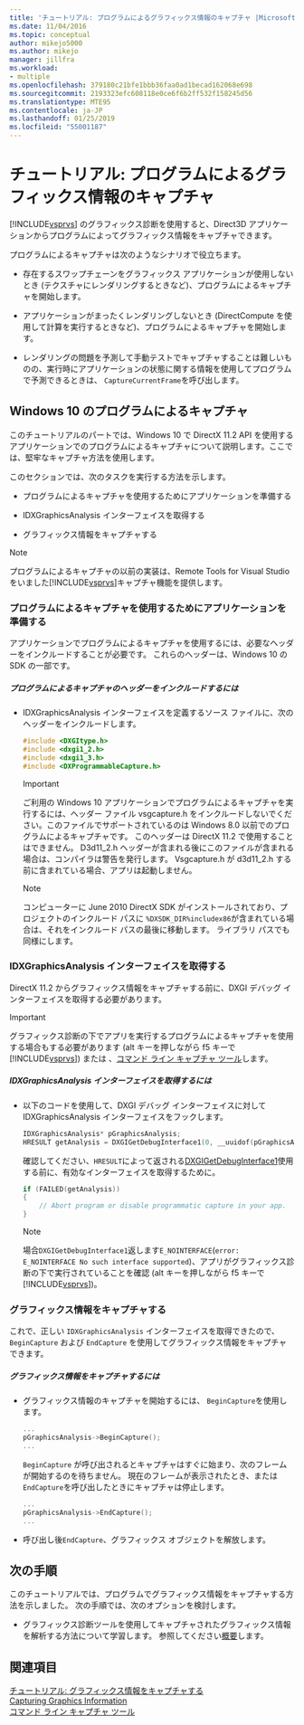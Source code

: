 ```yaml
---
title: 'チュートリアル: プログラムによるグラフィックス情報のキャプチャ |Microsoft Docs'
ms.date: 11/04/2016
ms.topic: conceptual
author: mikejo5000
ms.author: mikejo
manager: jillfra
ms.workload:
- multiple
ms.openlocfilehash: 379180c21bfe1bbb36faa0ad1becad162068e698
ms.sourcegitcommit: 2193323efc608118e0ce6f6b2ff532f158245d56
ms.translationtype: MTE95
ms.contentlocale: ja-JP
ms.lasthandoff: 01/25/2019
ms.locfileid: "55001187"
---
```

# <a name="walkthrough-capturing-graphics-information-programmatically"></a>チュートリアル: プログラムによるグラフィックス情報のキャプチャ
[!INCLUDE[vsprvs](../../code-quality/includes/vsprvs_md.md)] のグラフィックス診断を使用すると、Direct3D アプリケーションからプログラムによってグラフィックス情報をキャプチャできます。  
  
 プログラムによるキャプチャは次のようなシナリオで役立ちます。  
  
-   存在するスワップチェーンをグラフィックス アプリケーションが使用しないとき (テクスチャにレンダリングするときなど)、プログラムによるキャプチャを開始します。  
  
-   アプリケーションがまったくレンダリングしないとき (DirectCompute を使用して計算を実行するときなど)、プログラムによるキャプチャを開始します。  
  
-   レンダリングの問題を予測して手動テストでキャプチャすることは難しいものの、実行時にアプリケーションの状態に関する情報を使用してプログラムで予測できるときは、 `CaptureCurrentFrame`を呼び出します。  
  
##  <a name="CaptureDX11_2"></a> Windows 10 のプログラムによるキャプチャ  
 このチュートリアルのパートでは、Windows 10 で DirectX 11.2 API を使用するアプリケーションでのプログラムによるキャプチャについて説明します。ここでは、堅牢なキャプチャ方法を使用します。
  
 このセクションでは、次のタスクを実行する方法を示します。  
  
-   プログラムによるキャプチャを使用するためにアプリケーションを準備する  
  
-   IDXGraphicsAnalysis インターフェイスを取得する  
  
-   グラフィックス情報をキャプチャする  
  
> [!NOTE]
>  プログラムによるキャプチャの以前の実装は、Remote Tools for Visual Studio をいました[!INCLUDE[vsprvs](../../code-quality/includes/vsprvs_md.md)]キャプチャ機能を提供します。
  
### <a name="preparing-your-app-to-use-programmatic-capture"></a>プログラムによるキャプチャを使用するためにアプリケーションを準備する  
 アプリケーションでプログラムによるキャプチャを使用するには、必要なヘッダーをインクルードすることが必要です。 これらのヘッダーは、Windows 10 の SDK の一部です。  
  
##### <a name="to-include-programmatic-capture-headers"></a>プログラムによるキャプチャのヘッダーをインクルードするには  
  
-   IDXGraphicsAnalysis インターフェイスを定義するソース ファイルに、次のヘッダーをインクルードします。  
  
    ```cpp
    #include <DXGItype.h>  
    #include <dxgi1_2.h>  
    #include <dxgi1_3.h>  
    #include <DXProgrammableCapture.h>  
    ```  
  
    > [!IMPORTANT]
    >  ご利用の Windows 10 アプリケーションでプログラムによるキャプチャを実行するには、ヘッダー ファイル vsgcapture.h をインクルードしないでください。このファイルでサポートされているのは Windows 8.0 以前でのプログラムによるキャプチャです。 このヘッダーは DirectX 11.2 で使用することはできません。 D3d11_2.h ヘッダーが含まれる後にこのファイルが含まれる場合は、コンパイラは警告を発行します。 Vsgcapture.h が d3d11_2.h する前に含まれている場合、アプリは起動しません。  
  
    > [!NOTE]
    >  コンピューターに June 2010 DirectX SDK がインストールされており、プロジェクトのインクルード パスに `%DXSDK_DIR%includex86`が含まれている場合は、それをインクルード パスの最後に移動します。 ライブラリ パスでも同様にします。  
  
### <a name="getting-the-idxgraphicsanalysis-interface"></a>IDXGraphicsAnalysis インターフェイスを取得する  
 DirectX 11.2 からグラフィックス情報をキャプチャする前に、DXGI デバッグ インターフェイスを取得する必要があります。  
  
> [!IMPORTANT]
>  グラフィックス診断の下でアプリを実行するプログラムによるキャプチャを使用する場合もする必要があります (alt キーを押しながら f5 キーで[!INCLUDE[vsprvs](../../code-quality/includes/vsprvs_md.md)]) または 、[コマンド ライン キャプチャ ツール](command-line-capture-tool.md)します。  
  
##### <a name="to-get-the-idxgraphicsanalysis-interface"></a>IDXGraphicsAnalysis インターフェイスを取得するには  
  
- 以下のコードを使用して、DXGI デバッグ インターフェイスに対して IDXGraphicsAnalysis インターフェイスをフックします。  
  
  ```cpp
  IDXGraphicsAnalysis* pGraphicsAnalysis;  
  HRESULT getAnalysis = DXGIGetDebugInterface1(0, __uuidof(pGraphicsAnalysis), reinterpret_cast<void**>(&pGraphicsAnalysis));  
  ```  
  
   確認してください、`HRESULT`によって返される[DXGIGetDebugInterface1](/windows/desktop/api/dxgi1_3/nf-dxgi1_3-dxgigetdebuginterface1)使用する前に、有効なインターフェイスを取得するために。  
  
  ```cpp
  if (FAILED(getAnalysis))  
  {  
      // Abort program or disable programmatic capture in your app.  
  }  
  ```  
  
  > [!NOTE]
  >  場合`DXGIGetDebugInterface1`返します`E_NOINTERFACE`(`error: E_NOINTERFACE No such interface supported`)、アプリがグラフィックス診断の下で実行されていることを確認 (alt キーを押しながら f5 キーで[!INCLUDE[vsprvs](../../code-quality/includes/vsprvs_md.md)])。  
  
### <a name="capturing-graphics-information"></a>グラフィックス情報をキャプチャする  
 これで、正しい `IDXGraphicsAnalysis` インターフェイスを取得できたので、 `BeginCapture` および `EndCapture` を使用してグラフィックス情報をキャプチャできます。  
  
##### <a name="to-capture-graphics-information"></a>グラフィックス情報をキャプチャするには  
  
- グラフィックス情報のキャプチャを開始するには、 `BeginCapture`を使用します。  
  
    ```cpp
    ...  
    pGraphicsAnalysis->BeginCapture();  
    ...  
    ```  
  
     `BeginCapture` が呼び出されるとキャプチャはすぐに始まり、次のフレームが開始するのを待ちません。 現在のフレームが表示されたとき、または `EndCapture`を呼び出したときにキャプチャは停止します。  
  
    ```cpp
    ...  
    pGraphicsAnalysis->EndCapture();  
    ...  
    ```  

- 呼び出し後`EndCapture`、グラフィックス オブジェクトを解放します。 
  
## <a name="next-steps"></a>次の手順  
 このチュートリアルでは、プログラムでグラフィックス情報をキャプチャする方法を示しました。 次の手順では、次のオプションを検討します。  
  
-   グラフィックス診断ツールを使用してキャプチャされたグラフィックス情報を解析する方法について学習します。 参照してください[概要](overview-of-visual-studio-graphics-diagnostics.md)します。  
  
## <a name="see-also"></a>関連項目  
 [チュートリアル: グラフィックス情報をキャプチャする](walkthrough-capturing-graphics-information.md)   
 [Capturing Graphics Information](capturing-graphics-information.md)   
 [コマンド ライン キャプチャ ツール](command-line-capture-tool.md)
